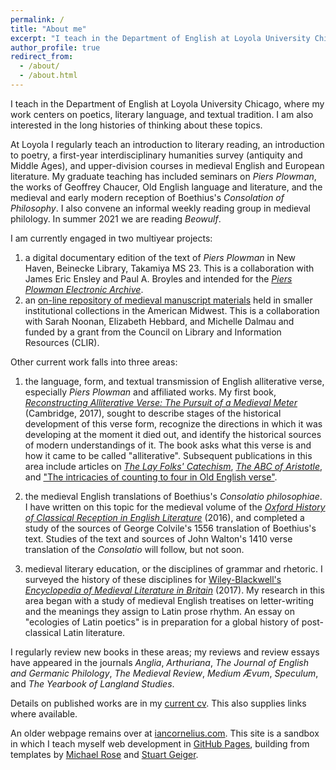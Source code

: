 ```yaml
---
permalink: /
title: "About me"
excerpt: "I teach in the Department of English at Loyola University Chicago"
author_profile: true
redirect_from: 
  - /about/
  - /about.html
---
```


I teach in the Department of English at Loyola University Chicago, where my work centers on poetics, literary language, and textual tradition.
I am also interested in the long histories of thinking about these topics.

At Loyola I regularly teach an introduction to literary reading, an introduction to poetry, a first-year interdisciplinary humanities survey (antiquity and Middle Ages), and upper-division courses in medieval English and European literature.
My graduate teaching has included seminars on *Piers Plowman*, the works of Geoffrey Chaucer, Old English language and literature, and the medieval and early modern reception of Boethius's *Consolation of Philosophy*.
I also convene an informal weekly reading group in medieval philology.
In summer 2021 we are reading *Beowulf*.

I am currently engaged in two multiyear projects:

1. a digital documentary edition of the text of *Piers Plowman* in New Haven, Beinecke Library, Takamiya MS 23.
This is a collaboration with James Eric Ensley and Paul A. Broyles and intended for the [*Piers Plowman Electronic Archive*](http://piers.chass.ncsu.edu/).
2. an [on-line repository of medieval manuscript materials](https://peripheralmss.org/) held in smaller institutional collections in the American Midwest. This is a collaboration with Sarah Noonan, Elizabeth Hebbard, and Michelle Dalmau and funded by a grant from the Council on Library and Information Resources (CLIR).

Other current work falls into three areas:

1. the language, form, and textual transmission of English alliterative verse, especially *Piers Plowman* and affiliated works.
My first book, [*Reconstructing Alliterative Verse: The Pursuit of a Medieval Meter*](http://www.cambridge.org/9781107154100) (Cambridge, 2017), sought to describe stages of the historical development of this verse form, recognize the directions in which it was developing at the moment it died out, and identify the historical sources of modern understandings of it.
The book asks what this verse is and how it came to be called "alliterative".
Subsequent publications in this area include articles on
[*The Lay Folks' Catechism*](https://academic.oup.com/res/article-abstract/70/293/14/5232559),
[*The ABC of Aristotle*](https://doi.org/10.1515/ang-2021-0026),
and ["The intricacies of counting to four in Old English verse"](https://doi.org/10.1177/09639470211012297).

2. the medieval English translations of Boethius's *Consolatio philosophiae*.
I have written on this topic for the medieval volume of the [*Oxford History of Classical Reception in English Literature*](https://www.oxfordscholarship.com/view/10.1093/acprof:oso/9780199587230.001.0001/acprof-9780199587230-chapter-14) (2016),
and completed a study of the sources of George Colvile's 1556 translation of Boethius's text.
Studies of the text and sources of John Walton's 1410 verse translation of the *Consolatio* will follow, but not soon.

3. medieval literary education, or the disciplines of grammar and rhetoric.
I surveyed the history of these disciplines for [Wiley-Blackwell's *Encyclopedia of Medieval Literature in Britain*](https://onlinelibrary.wiley.com/doi/abs/10.1002/9781118396957.wbemlb492) (2017). 
My research in this area began with a study of medieval English treatises on letter-writing and the meanings they assign to Latin prose rhythm.
An essay on "ecologies of Latin poetics" is in preparation for a global history of post-classical Latin literature.

I regularly review new books in these areas;
my reviews and review essays have appeared in the journals
*Anglia*,
*Arthuriana*,
*The Journal of English and Germanic Philology*,
*The Medieval Review*,
*Medium Ævum*,
*Speculum*,
and
*The Yearbook of Langland Studies*.

Details on published works are in my [current cv](https://icornelius.github.io/files/cornelius-cv.pdf).
This also supplies links where available.

An older webpage remains over at [iancornelius.com](https://www.iancornelius.com).
This site is a sandbox in which I teach myself web development in [GitHub Pages](https://pages.github.com/), building from templates by [Michael Rose](https://mademistakes.com/) and [Stuart Geiger](http://stuartgeiger.com/).
